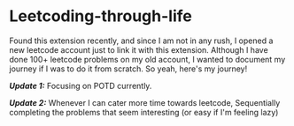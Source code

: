 # Leetcoding-through-life

Found this extension recently, and since I am not in any rush, I opened a new leetcode account just to link it with this extension. Although I have done 100+ leetcode problems on my old account, I wanted to document my journey if I was to do it from scratch. So yeah, here's my journey! 

***Update 1:*** Focusing on POTD currently.

***Update 2:*** Whenever I can cater more time towards leetcode, Sequentially completing the problems that seem interesting (or easy if I'm feeling lazy)
